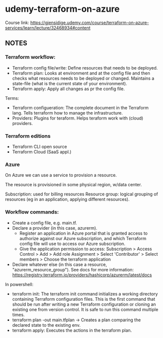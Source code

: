 # udemy-terraform-on-azure
Course link: https://gjensidige.udemy.com/course/terraform-on-azure-services/learn/lecture/32468934#content

## NOTES

### Terraform workflow:
* Terraform config file/write: Define resources that needs to be deployed.
* Terraform plan: Looks at environment and at the config file and then checks what resources needs to be deployed or changed. Maintains a state-file (what is the current state of your environment).
* Terraform apply: Apply all changes as pr the config file.

Terms:
* Terraform configueration: The complete document in the Terraform lang. Tells terraform how to manage the infrastructure.
* Providers: Plugins for teraform. Helps teraform work with (cloud) providers.

### Terraform editions
* Terraform CLI open source
* Terraform Cloud (SaaS appl.)

### Azure
On Azure we can use a service to provision a resource.

The resource is provisioned in some physical region, w/data center.

Subscription: used for billing resources
Resource group: logical grouping of resources (eg in an application, applying different resources).

### Workflow commands:
* Create a config file, e.g. main.tf.
* Declare a provider (in this case, azurerm).
    * Register an application in Azure portal that is granted access to authorize against our Azure subscription, and which Terraform config file will use to access our Azure subscription.
    * Give the application permission to access: Subscription > Access Control > Add > Add role Assignment > Select 'Contributor' > Select members > Choose the terraform application
* Declare whatever else (in this case a resource, "azurerm_resource_group").
See docs for more information: https://registry.terraform.io/providers/hashicorp/azurerm/latest/docs

In powershell:
* terraform init: The terraform init command initializes a working directory containing Terraform configuration files. This is the first command that should be run after writing a new Terraform configuration or cloning an existing one from version control. It is safe to run this command multiple times.
* terraform plan -out main.tfplan -> Creates a plan comparing the declared state to the existing env.
* terraform apply: Executes the actions in the terraform plan.
